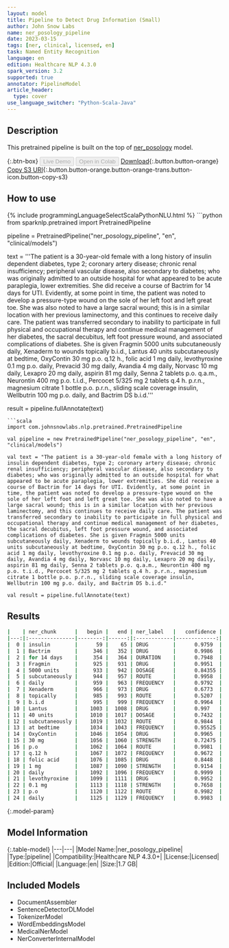 ```yaml
---
layout: model
title: Pipeline to Detect Drug Information (Small)
author: John Snow Labs
name: ner_posology_pipeline
date: 2023-03-15
tags: [ner, clinical, licensed, en]
task: Named Entity Recognition
language: en
edition: Healthcare NLP 4.3.0
spark_version: 3.2
supported: true
annotator: PipelineModel
article_header:
  type: cover
use_language_switcher: "Python-Scala-Java"
---
```


## Description

This pretrained pipeline is built on the top of [ner_posology](https://nlp.johnsnowlabs.com/2021/03/31/ner_posology_en.html) model.

{:.btn-box}
<button class="button button-orange" disabled>Live Demo</button>
<button class="button button-orange" disabled>Open in Colab</button>
[Download](https://s3.amazonaws.com/auxdata.johnsnowlabs.com/clinical/models/ner_posology_pipeline_en_4.3.0_3.2_1678870040871.zip){:.button.button-orange}
[Copy S3 URI](s3://auxdata.johnsnowlabs.com/clinical/models/ner_posology_pipeline_en_4.3.0_3.2_1678870040871.zip){:.button.button-orange.button-orange-trans.button-icon.button-copy-s3}

## How to use



<div class="tabs-box" markdown="1">
{% include programmingLanguageSelectScalaPythonNLU.html %}
```python
from sparknlp.pretrained import PretrainedPipeline

pipeline = PretrainedPipeline("ner_posology_pipeline", "en", "clinical/models")

text = '''The patient is a 30-year-old female with a long history of insulin dependent diabetes, type 2; coronary artery disease; chronic renal insufficiency; peripheral vascular disease, also secondary to diabetes; who was originally admitted to an outside hospital for what appeared to be acute paraplegia, lower extremities. She did receive a course of Bactrim for 14 days for UTI. Evidently, at some point in time, the patient was noted to develop a pressure-type wound on the sole of her left foot and left great toe. She was also noted to have a large sacral wound; this is in a similar location with her previous laminectomy, and this continues to receive daily care. The patient was transferred secondary to inability to participate in full physical and occupational therapy and continue medical management of her diabetes, the sacral decubitus, left foot pressure wound, and associated complications of diabetes. She is given Fragmin 5000 units subcutaneously daily, Xenaderm to wounds topically b.i.d., Lantus 40 units subcutaneously at bedtime, OxyContin 30 mg p.o. q.12 h., folic acid 1 mg daily, levothyroxine 0.1 mg p.o. daily, Prevacid 30 mg daily, Avandia 4 mg daily, Norvasc 10 mg daily, Lexapro 20 mg daily, aspirin 81 mg daily, Senna 2 tablets p.o. q.a.m., Neurontin 400 mg p.o. t.i.d., Percocet 5/325 mg 2 tablets q.4 h. p.r.n., magnesium citrate 1 bottle p.o. p.r.n., sliding scale coverage insulin, Wellbutrin 100 mg p.o. daily, and Bactrim DS b.i.d.'''

result = pipeline.fullAnnotate(text)
```
```scala
import com.johnsnowlabs.nlp.pretrained.PretrainedPipeline

val pipeline = new PretrainedPipeline("ner_posology_pipeline", "en", "clinical/models")

val text = "The patient is a 30-year-old female with a long history of insulin dependent diabetes, type 2; coronary artery disease; chronic renal insufficiency; peripheral vascular disease, also secondary to diabetes; who was originally admitted to an outside hospital for what appeared to be acute paraplegia, lower extremities. She did receive a course of Bactrim for 14 days for UTI. Evidently, at some point in time, the patient was noted to develop a pressure-type wound on the sole of her left foot and left great toe. She was also noted to have a large sacral wound; this is in a similar location with her previous laminectomy, and this continues to receive daily care. The patient was transferred secondary to inability to participate in full physical and occupational therapy and continue medical management of her diabetes, the sacral decubitus, left foot pressure wound, and associated complications of diabetes. She is given Fragmin 5000 units subcutaneously daily, Xenaderm to wounds topically b.i.d., Lantus 40 units subcutaneously at bedtime, OxyContin 30 mg p.o. q.12 h., folic acid 1 mg daily, levothyroxine 0.1 mg p.o. daily, Prevacid 30 mg daily, Avandia 4 mg daily, Norvasc 10 mg daily, Lexapro 20 mg daily, aspirin 81 mg daily, Senna 2 tablets p.o. q.a.m., Neurontin 400 mg p.o. t.i.d., Percocet 5/325 mg 2 tablets q.4 h. p.r.n., magnesium citrate 1 bottle p.o. p.r.n., sliding scale coverage insulin, Wellbutrin 100 mg p.o. daily, and Bactrim DS b.i.d."

val result = pipeline.fullAnnotate(text)
```
</div>

## Results

```bash
|    | ner_chunk      |   begin |   end | ner_label   |   confidence |
|---:|:---------------|--------:|------:|:------------|-------------:|
|  0 | insulin        |      59 |    65 | DRUG        |      0.9759  |
|  1 | Bactrim        |     346 |   352 | DRUG        |      0.9986  |
|  2 | for 14 days    |     354 |   364 | DURATION    |      0.7948  |
|  3 | Fragmin        |     925 |   931 | DRUG        |      0.9951  |
|  4 | 5000 units     |     933 |   942 | DOSAGE      |      0.84355 |
|  5 | subcutaneously |     944 |   957 | ROUTE       |      0.9958  |
|  6 | daily          |     959 |   963 | FREQUENCY   |      0.9792  |
|  7 | Xenaderm       |     966 |   973 | DRUG        |      0.6773  |
|  8 | topically      |     985 |   993 | ROUTE       |      0.5207  |
|  9 | b.i.d          |     995 |   999 | FREQUENCY   |      0.9964  |
| 10 | Lantus         |    1003 |  1008 | DRUG        |      0.997   |
| 11 | 40 units       |    1010 |  1017 | DOSAGE      |      0.7432  |
| 12 | subcutaneously |    1019 |  1032 | ROUTE       |      0.9844  |
| 13 | at bedtime     |    1034 |  1043 | FREQUENCY   |      0.95525 |
| 14 | OxyContin      |    1046 |  1054 | DRUG        |      0.9965  |
| 15 | 30 mg          |    1056 |  1060 | STRENGTH    |      0.72475 |
| 16 | p.o            |    1062 |  1064 | ROUTE       |      0.9981  |
| 17 | q.12 h         |    1067 |  1072 | FREQUENCY   |      0.9672  |
| 18 | folic acid     |    1076 |  1085 | DRUG        |      0.8448  |
| 19 | 1 mg           |    1087 |  1090 | STRENGTH    |      0.9154  |
| 20 | daily          |    1092 |  1096 | FREQUENCY   |      0.9999  |
| 21 | levothyroxine  |    1099 |  1111 | DRUG        |      0.9952  |
| 22 | 0.1 mg         |    1113 |  1118 | STRENGTH    |      0.7658  |
| 23 | p.o            |    1120 |  1122 | ROUTE       |      0.9982  |
| 24 | daily          |    1125 |  1129 | FREQUENCY   |      0.9983  |
```

{:.model-param}
## Model Information

{:.table-model}
|---|---|
|Model Name:|ner_posology_pipeline|
|Type:|pipeline|
|Compatibility:|Healthcare NLP 4.3.0+|
|License:|Licensed|
|Edition:|Official|
|Language:|en|
|Size:|1.7 GB|

## Included Models

- DocumentAssembler
- SentenceDetectorDLModel
- TokenizerModel
- WordEmbeddingsModel
- MedicalNerModel
- NerConverterInternalModel